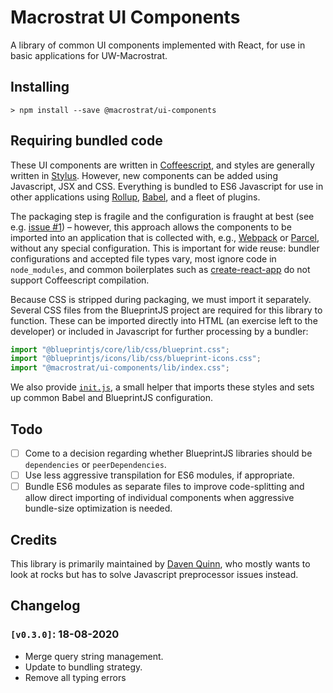 # Macrostrat UI Components

A library of common UI components implemented with React, for use in basic
applications for UW-Macrostrat.

## Installing

```
> npm install --save @macrostrat/ui-components
```

## Requiring bundled code

These UI components are written in [Coffeescript](https://coffeescript.org/),
and styles are generally written in [Stylus](http://stylus-lang.com/).
However, new components can be added using Javascript, JSX and CSS.
Everything is bundled to ES6 Javascript for use in other applications
using [Rollup](https://rollupjs.org/guide/en/), [Babel](https://babeljs.io/), and a fleet of plugins.

The packaging step is fragile and the configuration is fraught at best (see e.g. [issue #1](https://github.com/UW-Macrostrat/ui-components/issues/1)) – however, this
approach allows the components to be imported into an application
that is collected with, e.g., [Webpack](https://webpack.js.org/) or
[Parcel](https://parceljs.org/), without any special configuration.
This is important for wide reuse: bundler configurations and accepted file types
vary, most ignore code in `node_modules`, and common boilerplates such as
[create-react-app](https://create-react-app.dev/) do not support Coffeescript compilation.

Because CSS is stripped during packaging, we must import it separately. Several
CSS files from the BlueprintJS project are required for this library to function.
These can be imported directly into HTML (an exercise left to the developer) or
included in Javascript for further processing by a bundler:

```js
import "@blueprintjs/core/lib/css/blueprint.css";
import "@blueprintjs/icons/lib/css/blueprint-icons.css";
import "@macrostrat/ui-components/lib/index.css";
```

We also provide [`init.js`](init.js), a small helper that imports these styles
and sets up common Babel and BlueprintJS configuration.

## Todo

- [ ] Come to a decision regarding whether BlueprintJS libraries should be
      `dependencies` or `peerDependencies`.
- [ ] Use less aggressive transpilation for ES6 modules, if appropriate.
- [ ] Bundle ES6 modules as separate files to improve code-splitting
      and allow direct importing of individual components when
      aggressive bundle-size optimization is needed.

## Credits

This library is primarily maintained by [Daven Quinn](https://davenquinn.com),
who mostly wants to look at rocks but has to solve Javascript preprocessor issues
instead.

## Changelog

### `[v0.3.0]`: 18-08-2020

- Merge query string management.
- Update to bundling strategy.
- Remove all typing errors
